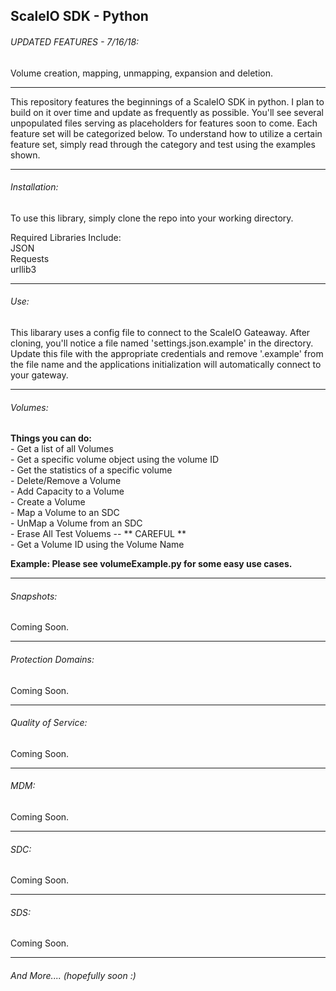## ScaleIO SDK - Python

###### UPDATED FEATURES - 7/16/18:
Volume creation, mapping, unmapping, expansion and deletion.

*************************************************************

This repository features the beginnings of a ScaleIO SDK in python. I plan to build on it over time and update as frequently as possible. You'll see several unpopulated files serving as placeholders for features soon to come. Each feature set will be categorized below. To understand how to utilize a certain feature set, simply read through the category and test using the examples shown.

*************************************************************
###### Installation:

To use this library, simply clone the repo into your working directory.

Required Libraries Include:  
JSON  
Requests  
urllib3  

*************************************************************

###### Use:

This libarary uses a config file to connect to the ScaleIO Gateaway. After cloning, you'll notice a file named 'settings.json.example' in the directory. Update this file with the appropriate credentials and remove '.example' from the file name and the applications initialization will automatically connect to your gateway.

*************************************************************

###### Volumes:

**Things you can do:**  
    - Get a list of all Volumes  
    - Get a specific volume object using the volume ID  
    - Get the statistics of a specific volume  
    - Delete/Remove a Volume  
    - Add Capacity to a Volume  
    - Create a Volume  
    - Map a Volume to an SDC  
    - UnMap a Volume from an SDC  
    - Erase All Test Voluems -- ** CAREFUL **  
    - Get a Volume ID using the Volume Name  
  
**Example: Please see volumeExample.py for some easy use cases.**

*************************************************************

###### Snapshots:
Coming Soon.

*************************************************************


###### Protection Domains:
Coming Soon.


*************************************************************


###### Quality of Service:
Coming Soon.

*************************************************************


###### MDM:
Coming Soon.

*************************************************************


###### SDC:
Coming Soon.


*************************************************************


###### SDS:
Coming Soon.

*************************************************************


###### And More.... (hopefully soon :)


